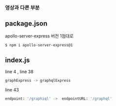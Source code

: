 ### 영상과 다른 부분

## package.json
apollo-server-express 버전 1점대로

```sh
$ npm i apollo-server-express@1
```

## index.js
line 4 , line 38
```sh
graphExpress -> graphqlExpress
```

line 43
```sh
endpoint: '/graphiql' ->  endpointURL: '/graphql'
```